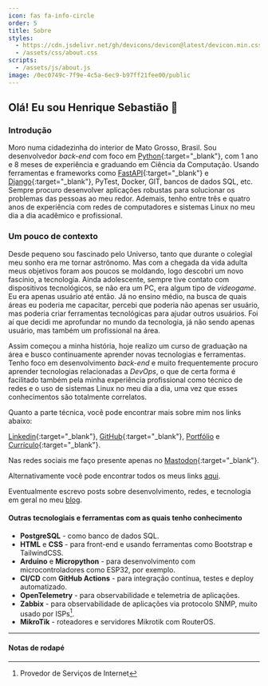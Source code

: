 ```yaml
---
icon: fas fa-info-circle
order: 5
title: Sobre
styles:
  - https://cdn.jsdelivr.net/gh/devicons/devicon@latest/devicon.min.css
  - /assets/css/about.css
scripts:
  - /assets/js/about.js
image: /0ec0749c-7f9e-4c5a-6ec9-b97ff21fee00/public
---
```


## Olá! Eu sou Henrique Sebastião 👋

### Introdução

Moro numa cidadezinha do interior de Mato Grosso, Brasil.
Sou desenvolvedor *back-end* com foco em [Python](https://www.python.org/){:target="_blank"}, com 1 ano e 8 meses de experiência e graduando em Ciência da Computação.
Usando ferramentas e frameworks como [FastAPI](https://fastapi.tiangolo.com/){:target="_blank"} e [Django](https://www.djangoproject.com/){:target="_blank"},
PyTest, Docker, GIT, bancos de dados SQL, etc. Sempre procuro desenvolver aplicações robustas para solucionar os problemas das pessoas ao meu redor.
Ademais, tenho entre três e quatro anos de experiência com redes de computadores e sistemas Linux no meu dia a dia acadêmico e profissional.

### Um pouco de contexto

Desde pequeno sou fascinado pelo Universo, tanto que durante o colegial meu sonho era me tornar astrônomo.
Mas com a chegada da vida adulta meus objetivos foram aos poucos se moldando, logo descobri um novo fascínio, a tecnologia.
Ainda adolescente, sempre tive contato com dispositivos tecnológicos, se não era um PC, era algum tipo de *videogame*.
Eu era apenas usuário até então. Já no ensino médio, na busca de quais áreas eu poderia me capacitar,
percebi que poderia não apenas ser usuário, mas poderia criar ferramentas tecnológicas para ajudar outros usuários.
Foi aí que decidi me aprofundar no mundo da tecnologia, já não sendo apenas usuário, mas também um profissional na área.

Assim começou a minha história, hoje realizo um curso de graduação na área e busco continuamente aprender novas tecnologias e ferramentas.
Tenho foco em desenvolvimento *back-end* e muito frequentemente procuro aprender tecnologias relacionadas a *DevOps*, o que de certa forma é facilitado também 
pela minha experiência profissional como técnico de redes e o uso de sistemas Linux no meu dia a dia, uma vez que esses conhecimentos são totalmente correlatos.

Quanto a parte técnica, você pode encontrar mais sobre mim nos links abaixo:

[Linkedin](/linkedin/){:target="_blank"}, [GitHub](/github/){:target="_blank"}, [Portfólio](/portfolio/) e [Currículo](/assets/pdf/cv.pdf){:target="_blank"}.


Nas redes sociais me faço presente apenas no [Mastodon](/mastodon/){:target="_blank"}.

Alternativamente você pode encontrar todos os meus links [aqui](/links/).

Eventualmente escrevo posts sobre desenvolvimento, redes, e tecnologia em geral no meu [blog](/).

#### Outras tecnologiais e ferramentas com as quais tenho conhecimento

- **PostgreSQL** - como banco de dados SQL.
- **HTML** e **CSS** - para front-end e usando ferramentas como Bootstrap e TailwindCSS.
- **Arduino** e **Micropython** - para desenvolvimento com microcontroladores como ESP32, por exemplo.
- **CI/CD** com **GitHub Actions** - para integração contínua, testes e deploy automatizado.
- **OpenTelemetry** - para observabilidade e telemetria de aplicações.
- **Zabbix** - para observabilidade de aplicações via protocolo SNMP, muito usado por ISPs[^isp].
- **MikroTik** - roteadores e servidores Mikrotik com RouterOS.

<hr class="about">

<div id="tools"></div>

#### Notas de rodapé

[^isp]: Provedor de Serviços de Internet